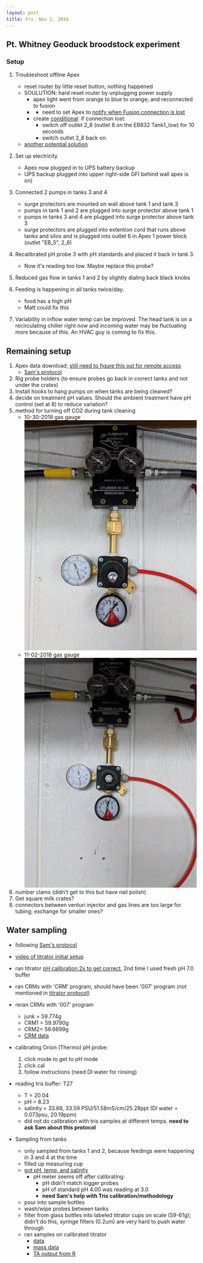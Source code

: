 ```yaml
---
layout: post
title: Fri. Nov 2, 2018
---
```


## Pt. Whitney Geoduck broodstock experiment

### Setup

1. Troubleshoot offline Apex 
	- reset router by little reset button, nothing happened
	- SOULUTION: hard reset router by unplugging power supply
		- apex light went from orange to blue to orange; and reconnected to fusion
		- * need to set Apex to [notify when Fusion connection is lost](https://forum.neptunesystems.com/showthread.php?15616-Power-Outages-and-Apex-Controller-Connection-to-Fusion)  
		- create [conditional](https://forum.neptunesystems.com/showthread.php?8021-How-to-create-a-virtual-outlet-for-maintenance-in-Apex-Fusion): if connection lost: 
			- switch off outlet 2_8 (outlet 8 on the EB832 Tank1_low) for 10 seconds
			- switch outlet 2_8 back on
	- [another potential solution](https://forum.neptunesystems.com/showthread.php?18501-Apex-disconnected-interesting)

2. Set up electricity 
	- Apex now plugged in to UPS battery backup 
	- UPS backup plugged into upper right-side GFI behind wall apex is on)

3. Connected 2 pumps in tanks 3 and 4 
	- surge protectors are mounted on wall above tank 1 and tank 3
	- pumps in tank 1 and 2 are plugged into surge protector above tank 1
	- pumps in tanks 3 and 4 are plugged into surge protector above tank 3
	- surge protectors are plugged into extention cord that runs above tanks and silos and is plugged into outlet 6 in Apex 1 power block (outlet "EB_5", 2_6)

4. Recalibrated pH probe 3 with pH standards and placed it back in tank 3.
	- Now it's reading too low. Maybe replace this probe?

5. Reduced gas flow in tanks 1 and 2 by slightly dialing back black knobs

6. Feeding is happening in all tanks twice/day. 
	- food has a high pH 
	- Matt could fix this

7. Variability in inflow water temp can be improved. The head tank is on a recirculating chiller right now and incoming water may be fluctuating more because of this. An HVAC guy is coming to fix this.

## Remaining setup

1. Apex data download; [still need to figure this out for remote access](https://drive.google.com/open?id=16ntS-lHg39RfboAmo71KMxpRvk1xt7XCM9jQwtbQ_Hs)
	- [Sam's protocol](https://github.com/hputnam/Geoduck_Conditioning/blob/master/RAnalysis/Scripts/Apex_Data_Extract.R)
2. Rig probe holders (to ensure probes go back in correct tanks and not under the crates)
3. Install hooks to hang pumps on when tanks are being cleaned?
4. decide on treatment pH values. Should the ambient treatment have pH control (set at 8) to reduce variation?
5. method for turning off CO2 during tank cleaning 
	- 10-30-2018 gas gauge
	![10-30-2018 gas gauge](https://raw.githubusercontent.com/shellytrigg/P_generosa/master/img/IMG_20181030_GasGauge.jpg)
	- 11-02-2018 gas gauge
	![11-02-2018 gas gauge](https://raw.githubusercontent.com/shellytrigg/P_generosa/master/img/IMG_20181102_GasGauge.jpg)
6. number clams (didn't get to this but have nail polish)
7. Get square milk crates?
8. connectors between venturi injector and gas lines are too large for tubing; exchange for smaller ones?

## Water sampling
- following [Sam's protocol](https://github.com/hputnam/Geoduck_Conditioning/blob/master/Protocols/20181030_DailyWetLabInfo.md#Tris_Calibration)  
- [video of titrator initial setup](https://drive.google.com/open?id=1F-5-ihHY50HTw-wkb0OWeeG9JgW0UI2m)
- ran titrator [pH calibration 2x to get correct](https://github.com/shellytrigg/P_generosa/tree/master/Water_Chemistry/Data/20181102/pH_calibration), 2nd time I used fresh pH 7.0 buffer   
- ran CRMs with 'CRM' program, should have been '007' program (not mentioned in [titrator protocol](https://github.com/hputnam/Geoduck_Conditioning/blob/master/Protocols/20180820_Roberts_Titrator_Protocol_(PT_WHITNEY)))  
- reran CRMs with '007' program  
	- junk = 59.774g  
	- CRM1 = 59.9790g  
	- CRM2= 59.6699g  
	- [CRM data](https://github.com/shellytrigg/P_generosa/blob/master/Water_Chemistry/Data/20181102/TA_Output_20181102_CRM.csv)  

- calibrating Orion (Thermo) pH probe: 
	1) click mode to get to pH mode
	2) click cal
	3) follow instructions (need DI water for rinsing)

- reading tris buffer: T27  
	- T = 20.04  
	- pH = 8.23  
	- salinity = 33.68, 33.59 PSU/51.58mS/cm/25.28ppt (DI water = 0.073psu, 20.19ppm)  
	- did not do calibration with tris samples at different temps. **need to ask Sam about this protocol**  

- Sampling from tanks  
	- only sampled from tanks 1 and 2, because feedings were happening in 3 and 4 at the time  
	- filled up measuring cup  
	- [got pH, temp, and salinity](https://github.com/shellytrigg/P_generosa/blob/master/Water_Chemistry/Data/Daily_Temp_pH_Sal.csv)  
		- pH meter seems off after calibrating:  
			- pH didn't match logger probes  
			- pH of standard pH 4.00 was reading at 3.0  
			- **need Sam's help with Tris calibration/methodology**   
	- pour into sample bottles  
	- wash/wipe probes between tanks  
	- filter from glass bottles into labeled titrator cups on scale (59-61g); didn't do this, syringe filters (0.2um) are very hard to push water through  
	- ran samples on calibrated titrator  
		- [data](https://github.com/shellytrigg/P_generosa/tree/master/Water_Chemistry/Data)  
		- [mass data](https://github.com/shellytrigg/P_generosa/blob/master/Water_Chemistry/Data/20181102/20181102mass_run1.csv)  
		- [TA output from R](https://github.com/shellytrigg/P_generosa/blob/master/Water_Chemistry/Data/20181102/TA_Output_20181102_run1.csv)  





